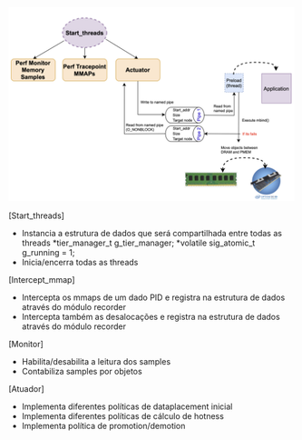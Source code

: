 ![Screenshot](New_Design.png)

[Start_threads]

- Instancia a estrutura de dados que será compartilhada entre todas as threads
  *tier_manager_t g_tier_manager;
  *volatile sig_atomic_t g_running = 1;
- Inicia/encerra todas as threads

[Intercept_mmap]

- Intercepta os mmaps de um dado PID e registra na estrutura de dados através do módulo recorder
- Intercepta também as desalocações e registra na estrutura de dados através do módulo recorder

[Monitor]

- Habilita/desabilita a leitura dos samples
- Contabiliza samples por objetos

[Atuador]

- Implementa diferentes políticas de dataplacement inicial
- Implementa diferentes políticas de cálculo de hotness
- Implementa política de promotion/demotion

